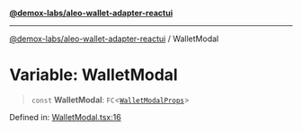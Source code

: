 [**@demox-labs/aleo-wallet-adapter-reactui**](../README.md)

***

[@demox-labs/aleo-wallet-adapter-reactui](../README.md) / WalletModal

# Variable: WalletModal

> `const` **WalletModal**: `FC`\<[`WalletModalProps`](../interfaces/WalletModalProps.md)\>

Defined in: [WalletModal.tsx:16](https://github.com/demox-labs/aleo-wallet-adapter/blob/818636b4a87a5b81f15303d0099057a3563c844a/packages/ui/src/WalletModal.tsx#L16)

